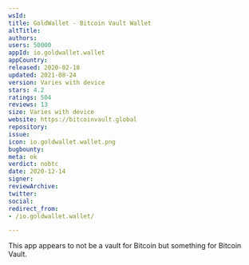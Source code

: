 ```yaml
---
wsId: 
title: GoldWallet - Bitcoin Vault Wallet
altTitle: 
authors: 
users: 50000
appId: io.goldwallet.wallet
appCountry: 
released: 2020-02-18
updated: 2021-08-24
version: Varies with device
stars: 4.2
ratings: 504
reviews: 13
size: Varies with device
website: https://bitcoinvault.global
repository: 
issue: 
icon: io.goldwallet.wallet.png
bugbounty: 
meta: ok
verdict: nobtc
date: 2020-12-14
signer: 
reviewArchive: 
twitter: 
social: 
redirect_from:
- /io.goldwallet.wallet/

---
```


This app appears to not be a vault for Bitcoin but something for Bitcoin Vault.
